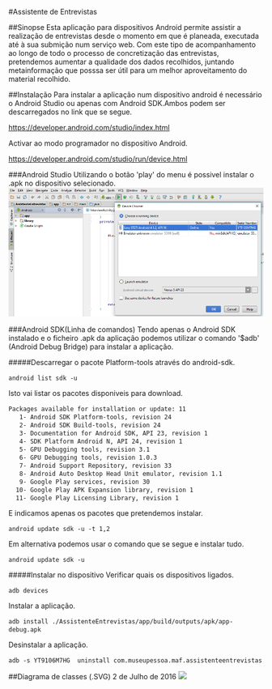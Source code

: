 #Assistente de Entrevistas

##Sinopse
Esta aplicação para dispositivos Android permite assistir a realização de entrevistas desde o momento em que é planeada, executada até à sua submição num serviço web. Com este tipo de acompanhamento ao longo de todo o processo de concretização das entrevistas, pretendemos aumentar a qualidade dos dados recolhidos, juntando metainformação que posssa ser útil para um melhor aproveitamento do material recolhido.

##Instalação
Para instalar a aplicação num dispositivo android é necessário o Android Studio ou apenas com Android SDK.Ambos podem ser descarregados no link que se segue.

https://developer.android.com/studio/index.html

Activar ao modo programador no dispositivo Android.

https://developer.android.com/studio/run/device.html

###Android Studio
Utilizando o botão 'play' do menu é possivel instalar o .apk no dispositivo selecionado.
![alt tag](documentacao/prints/android-studio_build-and-install.PNG)

###Android SDK(Linha de comandos)
Tendo apenas o Android SDK instalado e o ficheiro .apk da aplicação podemos utilizar o comando '$adb' (Android Debug Bridge) para instalar a aplicação.

#####Descarregar o pacote Platform-tools através do android-sdk.
```{r, engine='bash'}
android list sdk -u
```
Isto vai listar os pacotes disponiveis para download.
```
Packages available for installation or update: 11
   1- Android SDK Platform-tools, revision 24
   2- Android SDK Build-tools, revision 24
   3- Documentation for Android SDK, API 23, revision 1
   4- SDK Platform Android N, API 24, revision 1
   5- GPU Debugging tools, revision 3.1
   6- GPU Debugging tools, revision 1.0.3
   7- Android Support Repository, revision 33
   8- Android Auto Desktop Head Unit emulator, revision 1.1
   9- Google Play services, revision 30
  10- Google Play APK Expansion library, revision 1
  11- Google Play Licensing Library, revision 1
```
E indicamos apenas os pacotes que pretendemos instalar.
```{r, engine='bash'}
android update sdk -u -t 1,2
```

Em alternativa podemos usar o comando que se segue e instalar tudo.
```{r, engine='bash'}
android update sdk -u
```
#####Instalar no dispositivo
Verificar quais os dispositivos ligados.
```
adb devices
```
Instalar a aplicação.
```
adb install ./AssistenteEntrevistas/app/build/outputs/apk/app-debug.apk
```
Desinstalar a aplicação.
```
adb -s YT9106M7HG  uninstall com.museupessoa.maf.assistenteentrevistas
```





##Diagrama de classes (.SVG)
2 de Julho de 2016
<img src="http://miguelvieira123.github.io/ClassDiagram4.svg">
